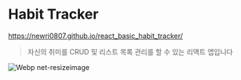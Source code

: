 # Habit Tracker

https://newri0807.github.io/react_basic_habit_tracker/

> 자신의 취미를 CRUD 및 리스트 목록 관리를 할 수 있는 리액트 앱입니다

![Webp net-resizeimage](https://user-images.githubusercontent.com/51315988/167791608-9b486d4a-6735-4341-a2f1-13d4d41ba9e3.gif)
